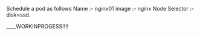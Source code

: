 Schedule a pod as follows Name :- nginx01 image :- nginx Node Selector :-  disk=ssd. 





____WORKINPROGESS!!!!